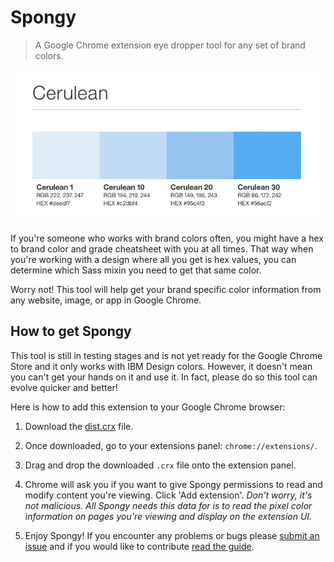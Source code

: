 # Spongy

> A Google Chrome extension eye dropper tool for any set of brand colors.

![Spongy in action](/spongy.gif?raw=true)

If you're someone who works with brand colors often, you might have a hex to brand color and grade cheatsheet with you at all times. That way when you're working with a design where all you get is hex values, you can determine which Sass mixin you need to get that same color.

Worry not! This tool will help get your brand specific color information from any website, image, or app in Google Chrome.

## How to get Spongy
This tool is still in testing stages and is not yet ready for the Google Chrome Store and it only works with IBM Design colors. However, it doesn't mean you can't get your hands on it and use it. In fact, please do so this tool can evolve quicker and better!

Here is how to add this extension to your Google Chrome browser:

1. Download the [dist.crx](/dist.crx?raw=true) file.

2. Once downloaded, go to your extensions panel: `chrome://extensions/`.

3. Drag and drop the downloaded `.crx` file onto the extension panel.

4. Chrome will ask you if you want to give Spongy permissions to read and modify content you're viewing. Click 'Add extension'. _Don't worry, it's not malicious. All Spongy needs this data for is to read the pixel color information on pages you're viewing and display on the extension UI._

5. Enjoy Spongy! If you encounter any problems or bugs please [submit an issue](https://github.com/IBM-Design/spongy/issues) and if you would like to contribute [read the guide](https://github.com/IBM-Design/spongy/blob/master/CONTRIBUTING.md).
